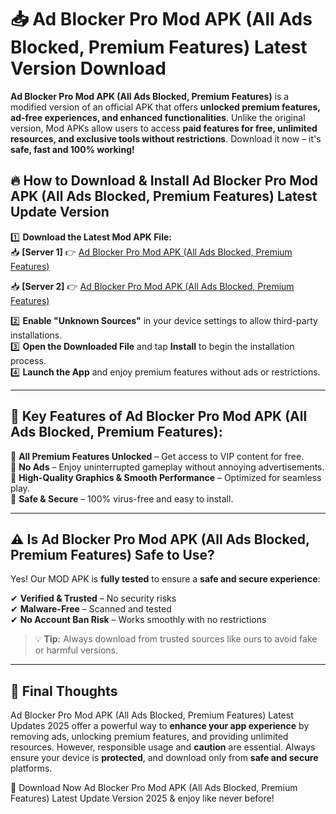# 📥 Ad Blocker Pro Mod APK (All Ads Blocked, Premium Features) Latest Version Download

**Ad Blocker Pro Mod APK (All Ads Blocked, Premium Features)** is a modified version of an official APK that offers **unlocked premium features, ad-free experiences, and enhanced functionalities**. Unlike the original version, Mod APKs allow users to access **paid features for free, unlimited resources, and exclusive tools without restrictions**. Download it now – it's **safe, fast and 100% working!**

## 🔥 **How to Download & Install Ad Blocker Pro Mod APK (All Ads Blocked, Premium Features) Latest Update Version**

1️⃣ **Download the Latest Mod APK File:**  
📥 **[Server 1]** 👉 [Ad Blocker Pro Mod APK (All Ads Blocked, Premium Features)](https://hapymods.com?title=Ad+Blocker+Pro+Mod+APK+(All+Ads+Blocked,+Premium+Features))

📥 **[Server 2]** 👉 [Ad Blocker Pro Mod APK (All Ads Blocked, Premium Features)](https://hapymods.com?title=Ad+Blocker+Pro+Mod+APK+(All+Ads+Blocked,+Premium+Features))

2️⃣ **Enable "Unknown Sources"** in your device settings to allow third-party installations.  
3️⃣ **Open the Downloaded File** and tap **Install** to begin the installation process.  
4️⃣ **Launch the App** and enjoy premium features without ads or restrictions.

---

## 🌟 **Key Features of Ad Blocker Pro Mod APK (All Ads Blocked, Premium Features):**
 
🔽 **All Premium Features Unlocked** – Get access to VIP content for free.  
🔽 **No Ads** – Enjoy uninterrupted gameplay without annoying advertisements.  
🔽 **High-Quality Graphics & Smooth Performance** – Optimized for seamless play.  
🔽 **Safe & Secure** – 100% virus-free and easy to install.  

---

## ⚠️ **Is Ad Blocker Pro Mod APK (All Ads Blocked, Premium Features) Safe to Use?**

Yes! Our MOD APK is **fully tested** to ensure a **safe and secure experience**:

✔ **Verified & Trusted** – No security risks  
✔ **Malware-Free** – Scanned and tested  
✔ **No Account Ban Risk** – Works smoothly with no restrictions

> 💡 **Tip:** Always download from trusted sources like ours to avoid fake or harmful versions.

---

## 📌 **Final Thoughts**
 
Ad Blocker Pro Mod APK (All Ads Blocked, Premium Features) Latest Updates 2025 offer a powerful way to **enhance your app experience** by removing ads, unlocking premium features, and providing unlimited resources. However, responsible usage and **caution** are essential. Always ensure your device is **protected**, and download only from **safe and secure** platforms.  

🔽 Download Now Ad Blocker Pro Mod APK (All Ads Blocked, Premium Features) Latest Update Version 2025 & enjoy like never before!